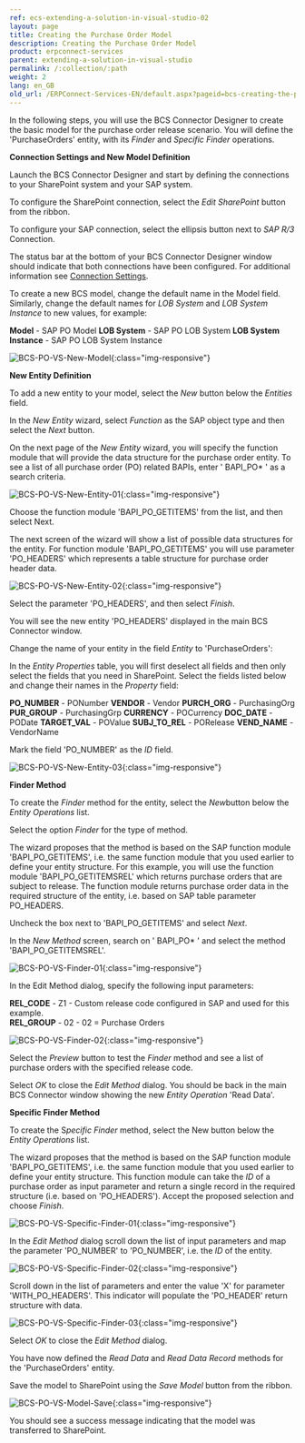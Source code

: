 ```yaml
---
ref: ecs-extending-a-solution-in-visual-studio-02
layout: page
title: Creating the Purchase Order Model
description: Creating the Purchase Order Model
product: erpconnect-services
parent: extending-a-solution-in-visual-studio
permalink: /:collection/:path
weight: 2
lang: en_GB
old_url: /ERPConnect-Services-EN/default.aspx?pageid=bcs-creating-the-purchase-order-model
---
```


In the following steps, you will use the BCS Connector Designer to create the basic model for the purchase order release scenario. You will define the 'PurchaseOrders' entity, with its *Finder* and *Specific Finder* operations.

**Connection Settings and New Model Definition**

Launch the BCS Connector Designer and start by defining the connections to your SharePoint system and your SAP system.

To configure the SharePoint connection, select the *Edit SharePoint* button from the ribbon.

To configure your SAP connection, select the ellipsis button next to *SAP R/3* Connection. 

The status bar at the bottom of your BCS Connector Designer window should indicate that both connections have been configured. For additional information see [Connection Settings](../../getting-started-with-the-bcs-connector/connection-setting).

To create a new BCS model, change the default name in the Model field. Similarly, change the default names for *LOB System* and *LOB System Instance* to new values, for example:

**Model** -	 SAP PO Model
**LOB System** - 	 SAP PO LOB System
**LOB System Instance** -	 SAP PO LOB System Instance

![BCS-PO-VS-New-Model](/img/content/BCS-PO-VS-New-Model.png){:class="img-responsive"}

**New Entity Definition**

To add a new entity to your model, select the *New* button below the *Entities* field.

In the *New Entity* wizard, select *Function* as the SAP object type and then select the *Next* button.

On the next page of the *New Entity* wizard, you will specify the function module that will provide the data structure for the purchase order entity. To see a list of all purchase order (PO) related BAPIs, enter ' BAPI_PO* ' as a search criteria.

![BCS-PO-VS-New-Entity-01](/img/content/BCS-PO-VS-New-Entity-01.png){:class="img-responsive"}

Choose the function module 'BAPI_PO_GETITEMS' from the list, and then select Next.

The next screen of the wizard will show a list of possible data structures for the entity. For function module 'BAPI_PO_GETITEMS' you will use parameter 'PO_HEADERS' which represents a table structure for purchase order header data.

![BCS-PO-VS-New-Entity-02](/img/content/BCS-PO-VS-New-Entity-02.png){:class="img-responsive"}

Select the parameter 'PO_HEADERS', and then select *Finish*.

You will see the new entity 'PO_HEADERS' displayed in the main BCS Connector window.

Change the name of your entity in the field *Entity* to 'PurchaseOrders':

In the *Entity Properties* table, you will first deselect all fields and then only select the fields that you need in SharePoint. Select the fields listed below and change their names in the *Property* field: 

**PO_NUMBER** -  PONumber
**VENDOR** -	 Vendor
**PURCH_ORG** -	 PurchasingOrg
**PUR_GROUP** -	 PurchasingGrp
**CURRENCY** -	 POCurrency
**DOC_DATE** -	 PODate
**TARGET_VAL** -	 POValue
**SUBJ_TO_REL** -	 PORelease
**VEND_NAME** -	 VendorName

Mark the field 'PO_NUMBER' as the *ID* field.

![BCS-PO-VS-New-Entity-03](/img/content/BCS-PO-VS-New-Entity-03.png){:class="img-responsive"}

**Finder Method**


To create the *Finder* method for the entity, select the *New*button below the *Entity Operations* list.

Select the option *Finder* for the type of method.

The wizard proposes that the method is based on the SAP function module 'BAPI_PO_GETITEMS', i.e. the same function module that you used earlier to define your entity structure. For this example, you will use the function module 'BAPI_PO_GETITEMSREL' which returns purchase orders that are subject to release. The function module returns purchase order data in the required structure of the entity, i.e. based on SAP table parameter PO_HEADERS.

Uncheck the box next to 'BAPI_PO_GETITEMS' and select *Next*.

In the *New Method* screen, search on ' BAPI_PO* ' and select the method 'BAPI_PO_GETITEMSREL'.

![BCS-PO-VS-Finder-01](/img/content/BCS-PO-VS-Finder-01.png){:class="img-responsive"}

In the Edit Method dialog, specify the following input parameters:


**REL_CODE**	- Z1	- Custom release code configured in SAP and used for this example.<br>
**REL_GROUP**	- 02	- 02 = Purchase Orders

![BCS-PO-VS-Finder-02](/img/content/BCS-PO-VS-Finder-02.png){:class="img-responsive"}

Select the *Preview* button to test the *Finder* method and see a list of purchase orders with the specified release code.

Select *OK* to close the *Edit Method* dialog. You should be back in the main BCS Connector window showing the new *Entity Operation* 'Read Data'.

**Specific Finder Method**


To create the S*pecific Finder* method, select the New button below the *Entity Operations* list.

The wizard proposes that the method is based on the SAP function module 'BAPI_PO_GETITEMS', i.e. the same function module that you used earlier to define your entity structure. This function module can take the *ID* of a purchase order as input parameter and return a single record in the required structure (i.e. based on 'PO_HEADERS'). Accept the proposed selection and choose *Finish*.

![BCS-PO-VS-Specific-Finder-01](/img/content/BCS-PO-VS-Specific-Finder-01.png){:class="img-responsive"}

In the *Edit Method* dialog scroll down the list of input parameters and map the parameter 'PO_NUMBER' to 'PO_NUMBER', i.e. the *ID* of the entity.

![BCS-PO-VS-Specific-Finder-02](/img/content/BCS-PO-VS-Specific-Finder-02.png){:class="img-responsive"}

Scroll down in the list of parameters and enter the value 'X' for parameter 'WITH_PO_HEADERS'. This indicator will populate the 'PO_HEADER' return structure with data.

![BCS-PO-VS-Specific-Finder-03](/img/content/BCS-PO-VS-Specific-Finder-03.png){:class="img-responsive"}

Select *OK* to close the *Edit Method* dialog.

You have now defined the *Read Data* and *Read Data Record* methods for the 'PurchaseOrders' entity.

Save the model to SharePoint using the *Save Model* button from the ribbon.

![BCS-PO-VS-Model-Save](/img/content/BCS-PO-VS-Model-Save.png){:class="img-responsive"}

You should see a success message indicating that the model was transferred to SharePoint.